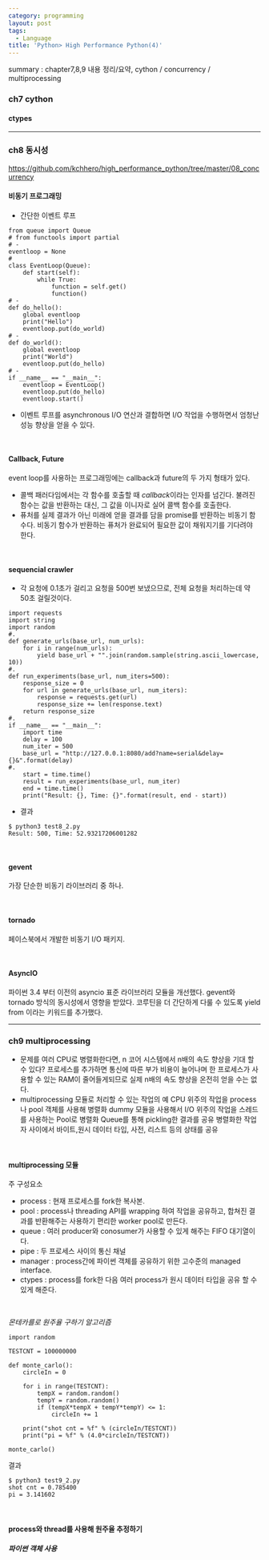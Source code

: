 ```yaml
---
category: programming
layout: post
tags:
  - Language
title: 'Python> High Performance Python(4)'
---
```

summary : chapter7,8,9 내용 정리/요약, cython / concurrency / multiprocessing

### ch7 cython
#### ctypes

---

### ch8 동시성
https://github.com/kchhero/high_performance_python/tree/master/08_concurrency

#### 비동기 프로그래밍
- 간단한 이벤트 루프
```
from queue import Queue
# from functools import partial
# -
eventloop = None
#
class EventLoop(Queue):
    def start(self):
        while True:
            function = self.get()
            function()
# -
def do_hello():
    global eventloop
    print("Hello")
    eventloop.put(do_world)
# -
def do_world():
    global eventloop
    print("World")
    eventloop.put(do_hello)
# -
if __name__ == "__main__":
    eventloop = EventLoop()
    eventloop.put(do_hello)
    eventloop.start()
```
- 이벤트 루프를 asynchronous I/O 연산과 결합하면 I/O 작업을 수행하면서 엄청난 성능 향상을 얻을 수 있다.

<br>

#### Callback, Future
event loop를 사용하는 프로그래밍에는 callback과 future의 두 가지 형태가 있다.
- 콜백 패러다임에서는 각 함수를 호출할 때 *callback*이라는 인자를 넘긴다. 불려진 함수는 값을 반환하는 대신, 그 값을 이니자로 실어 콜백 함수를 호출한다.
- 퓨처를 실제 결과가 아닌 미래에 얻을 결과를 담을 promise를 반환하는 비동기 함수다. 비동기 함수가 반환하는 퓨처가 완료되어 필요한 값이 채워지기를 기다려야 한다.

<br>

#### sequencial crawler
- 각 요청에 0.1초가 걸리고 요청을 500번 보냈으므로, 전체 요청을 처리하는데 약 50초 걸릴것이다.
```
import requests
import string
import random
#.
def generate_urls(base_url, num_urls):
    for i in range(num_urls):
        yield base_url + "".join(random.sample(string.ascii_lowercase, 10))
#.
def run_experiments(base_url, num_iters=500):
    response_size = 0
    for url in generate_urls(base_url, num_iters):
        response = requests.get(url)
        response_size += len(response.text)
    return response_size
#.
if __name__ == "__main__":
    import time
    delay = 100
    num_iter = 500
    base_url = "http://127.0.0.1:8080/add?name=serial&delay={}&".format(delay)
#.
    start = time.time()
    result = run_experiments(base_url, num_iter)
    end = time.time()
    print("Result: {}, Time: {}".format(result, end - start))
```
- 결과
```
$ python3 test8_2.py 
Result: 500, Time: 52.93217206001282
```

<br>

#### gevent
가장 단순한 비동기 라이브러리 중 하나.

<br>

#### tornado
페이스북에서 개발한 비동기 I/O 패키지.

<br>

#### AsyncIO
파이썬 3.4 부터 이전의 asyncio 표준 라이브러리 모듈을 개선했다. gevent와 tornado 방식의 동시성에서 영향을 받았다. 코루틴을 더 간단하게 다룰 수 있도록 yield from 이라는 키워드를 추가했다.

---

### ch9 multiprocessing
- 문제를 여러 CPU로 병렬화한다면, n 코어 시스템에서 n배의 속도 향상을 기대 할 수 있다?
프로세스를 추가하면 통신에 따른 부가 비용이 늘어나며 한 프로세스가 사용할 수 있는 RAM이 줄어들게되므로 실제 n배의 속도 향상을 온전히 얻을 수는 없다.
- multiprocessing 모듈로 처리할 수 있는 작업의 예
		CPU 위주의 작업을 process나 pool 객체를 사용해 병렬화
		dummy 모듈을 사용해서 I/O 위주의 작업을 스레드를 사용하는 Pool로 병렬화
		Queue를 통해  pickling한 결과를 공유
		병렬화한 작업자 사이에서 바이트,원시 데이터 타입, 사전, 리스트 등의 상태를 공유

<br>

#### multiprocessing 모듈
주 구성요소
- process : 현재 프로세스를 fork한 복사본.
- pool : process나 threading API를 wrapping 하여 작업을 공유하고, 합쳐진 결과를 반환해주는 사용하기 편리한 worker pool로 만든다.
- queue  : 여러 producer와 conosumer가 사용할 수 있게 해주는 FIFO 대기열이다.
- pipe : 두 프로세스 사이의 통신 채널
- manager : process간에 파이썬 객체를 공유하기 위한 고수준의 managed interface.
- ctypes : process를 fork한 다음 여러 process가 원시 데이터 타입을 공유 할 수 있게 해준다.

<br>

*몬테카를로 원주율 구하기 알고리즘*
```
import random

TESTCNT = 100000000

def monte_carlo():
    circleIn = 0

    for i in range(TESTCNT):
        tempX = random.random()
        tempY = random.random()
        if (tempX*tempX + tempY*tempY) <= 1:
            circleIn += 1

    print("shot cnt = %f" % (circleIn/TESTCNT))
    print("pi = %f" % (4.0*circleIn/TESTCNT))

monte_carlo()
```
결과
```
$ python3 test9_2.py
shot cnt = 0.785400
pi = 3.141602
```

<br>

#### process와 thread를 사용해 원주율 추정하기
##### 파이썬 객체 사용
